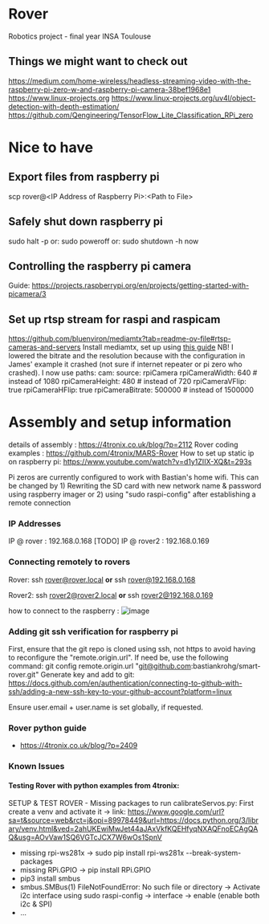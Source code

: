 # Rover
Robotics project - final year INSA Toulouse

## Things we might want to check out
https://medium.com/home-wireless/headless-streaming-video-with-the-raspberry-pi-zero-w-and-raspberry-pi-camera-38bef1968e1
https://www.linux-projects.org
https://www.linux-projects.org/uv4l/object-detection-with-depth-estimation/
https://github.com/Qengineering/TensorFlow_Lite_Classification_RPi_zero

# Nice to have
## Export files from raspberry pi
scp rover@\<IP Address of Raspberry Pi>:\<Path to File> 

## Safely shut down raspberry pi
sudo halt -p
or: sudo poweroff
or: sudo shutdown -h now 

## Controlling the raspberry pi camera
Guide: https://projects.raspberrypi.org/en/projects/getting-started-with-picamera/3

## Set up rtsp stream for raspi and raspicam
https://github.com/bluenviron/mediamtx?tab=readme-ov-file#rtsp-cameras-and-servers
Install mediamtx, set up using [this guide]([url](https://james-batchelor.com/index.php/2023/11/10/install-mediamtx-on-raspbian-bookworm/))
NB! I lowered the bitrate and the resolution because with the configuration in James' example it crashed (not sure if internet repeater or pi zero who crashed).
I now use 
paths:
  cam:
    source: rpiCamera
    rpiCameraWidth: 640 # instead of 1080
    rpiCameraHeight: 480 # instead of 720
    rpiCameraVFlip: true
    rpiCameraHFlip: true
    rpiCameraBitrate: 500000 # instead of 1500000

# Assembly and setup information
details of assembly : https://4tronix.co.uk/blog/?p=2112
Rover coding examples : https://github.com/4tronix/MARS-Rover
How to set up static ip on raspberry pi: https://www.youtube.com/watch?v=d1y1ZIIX-XQ&t=293s

Pi zeros are currently configured to work with Bastian's home wifi. This can be changed by 1) Rewriting the SD card with new network name & password using raspberry imager or 2) using "sudo raspi-config" after establishing a remote connection

### IP Addresses
IP @ rover : 192.168.0.168 [TODO]
IP @ rover2 : 192.168.0.169

### Connecting remotely to rovers
Rover: ssh rover@rover.local **or** ssh rover@192.168.0.168

Rover2: ssh rover2@rover2.local **or** ssh rover2@192.168.0.169

how to connect to the raspberry :
![image](https://github.com/user-attachments/assets/ab559dd2-974e-4bb3-a19c-3d8b0c0d7cd0)

### Adding git ssh verification for raspberry pi
First, ensure that the git repo is cloned using ssh, not https to avoid having to reconfigure the "remote.origin.url".
If need be, use the following command: git config remote.origin.url "git@github.com:bastiankrohg/smart-rover.git"
Generate key and add to git:
https://docs.github.com/en/authentication/connecting-to-github-with-ssh/adding-a-new-ssh-key-to-your-github-account?platform=linux

Ensure user.email + user.name is set globally, if requested.

### Rover python guide
- https://4tronix.co.uk/blog/?p=2409

### Known Issues
#### Testing Rover with python examples from 4tronix:
SETUP & TEST ROVER - Missing packages to run calibrateServos.py:
First create a venv and activate it -> link: https://www.google.com/url?sa=t&source=web&rct=j&opi=89978449&url=https://docs.python.org/3/library/venv.html&ved=2ahUKEwiMwJet44aJAxVkfKQEHfyqNXAQFnoECAgQAQ&usg=AOvVaw1SQ6VGTcJCX7W6wOs1SpnV
- missing rpi-ws281x -> sudo pip install rpi-ws281x --break-system-packages
- missing RPi.GPIO -> pip install RPi.GPIO
- pip3 install smbus
- smbus.SMBus(1) FileNotFoundError: No such file or directory -> Activate i2c interface using sudo raspi-config -> interface -> enable (enable both i2c & SPI)
- ...


